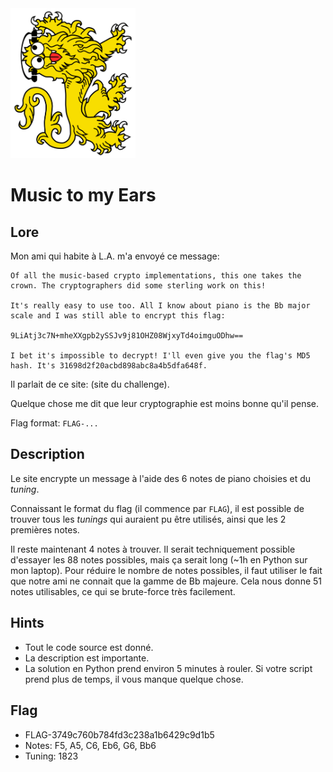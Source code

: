 <img src="./static/images/logo-2.png" width="200" />

# Music to my Ears
## Lore

Mon ami qui habite à L.A. m'a envoyé ce message:

```
Of all the music-based crypto implementations, this one takes the crown. The cryptographers did some sterling work on this!

It's really easy to use too. All I know about piano is the Bb major scale and I was still able to encrypt this flag:

9LiAtj3c7N+mheXXgpb2ySSJv9j81OHZ08WjxyTd4oimguODhw==

I bet it's impossible to decrypt! I'll even give you the flag's MD5 hash. It's 31698d2f20acbd898abc8a4b5dfa648f.
```

Il parlait de ce site: (site du challenge).

Quelque chose me dit que leur cryptographie est moins bonne qu'il pense.

Flag format: `FLAG-...`

## Description

Le site encrypte un message à l'aide des 6 notes de piano choisies et du _tuning_.

Connaissant le format du flag (il commence par `FLAG`), il est possible de trouver tous les _tunings_
qui auraient pu être utilisés, ainsi que les 2 premières notes.

Il reste maintenant 4 notes  à trouver. Il serait techniquement possible d'essayer les 88 notes possibles, mais ça serait long
(~1h en Python sur mon laptop). Pour réduire le nombre de notes possibles, il faut utiliser le fait que notre ami ne connait que la gamme de
Bb majeure. Cela nous donne 51 notes utilisables, ce qui se brute-force très facilement.

## Hints

- Tout le code source est donné.
- La description est importante.
- La solution en Python prend environ 5 minutes à rouler. Si votre script prend plus de temps, il vous manque quelque chose.

## Flag

- FLAG-3749c760b784fd3c238a1b6429c9d1b5
- Notes: F5, A5, C6, Eb6, G6, Bb6
- Tuning: 1823